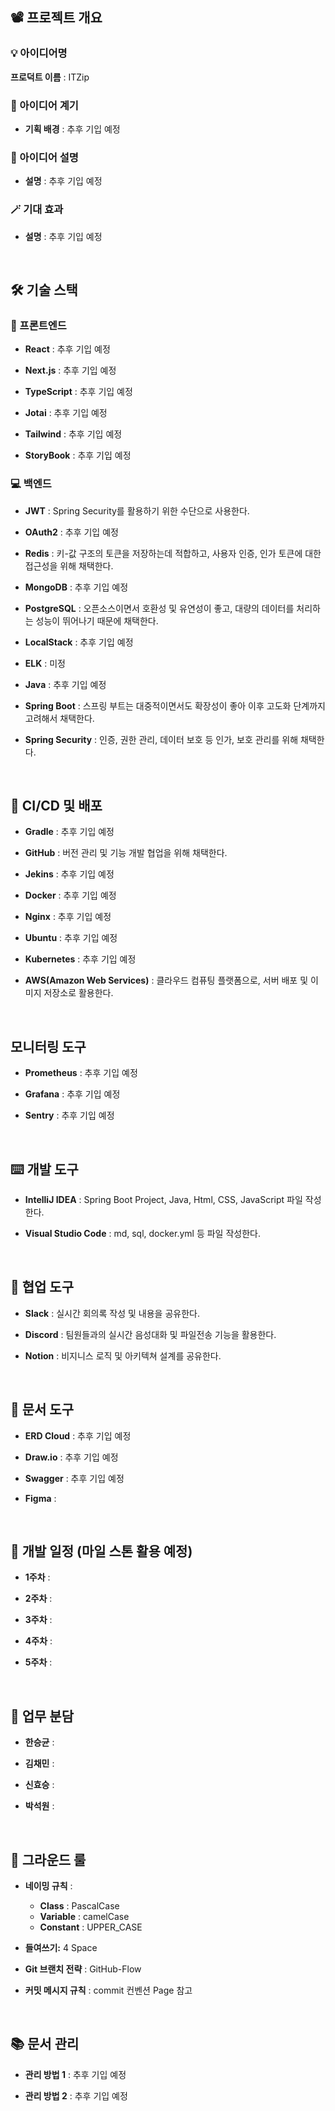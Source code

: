 ## 📽️ 프로젝트 개요

### 💡 아이디어명
**프로덕트 이름** : ITZip

### 📝 아이디어 계기
- **기획 배경** : 추후 기입 예정

### 📄 아이디어 설명
- **설명** : 추후 기입 예정

### 🪄 기대 효과
- **설명** : 추후 기입 예정

<br/>

## 🛠️ 기술 스택

### 🎨 프론트엔드

- **React** : 추후 기입 예정

- **Next.js** :  추후 기입 예정

- **TypeScript** :  추후 기입 예정

- **Jotai** :  추후 기입 예정

- **Tailwind** :  추후 기입 예정

- **StoryBook** :  추후 기입 예정

### 💻 백엔드

- **JWT** : Spring Security를 활용하기 위한 수단으로 사용한다.

- **OAuth2** : 추후 기입 예정

- **Redis** : 키-값 구조의 토큰을 저장하는데 적합하고, 사용자 인증, 인가 토큰에 대한 접근성을 위해 채택한다.

- **MongoDB** : 추후 기입 예정

- **PostgreSQL** : 오픈소스이면서 호환성 및 유연성이 좋고, 대량의 데이터를 처리하는 성능이 뛰어나기 때문에 채택한다.

- **LocalStack** : 추후 기입 예정

- **ELK** : 미정

- **Java** :  추후 기입 예정

- **Spring Boot** : 스프링 부트는 대중적이면서도 확장성이 좋아 이후 고도화 단계까지 고려해서 채택한다.

- **Spring Security** : 인증, 권한 관리, 데이터 보호 등 인가, 보호 관리를 위해 채택한다.

<br/>

## 📲 CI/CD 및 배포

- **Gradle** :  추후 기입 예정

- **GitHub** : 버전 관리 및 기능 개발 협업을 위해 채택한다.

- **Jekins** :  추후 기입 예정

- **Docker** :  추후 기입 예정

- **Nginx** :  추후 기입 예정

- **Ubuntu** :  추후 기입 예정

- **Kubernetes** :  추후 기입 예정

- **AWS(Amazon Web Services)** : 클라우드 컴퓨팅 플랫폼으로, 서버 배포 및 이미지 저장소로 활용한다.

<br/>

## 모니터링 도구

- **Prometheus** :  추후 기입 예정

- **Grafana** :  추후 기입 예정

- **Sentry** :  추후 기입 예정

<br/>

## ⌨️ 개발 도구

- **IntelliJ IDEA** : Spring Boot Project, Java, Html, CSS, JavaScript 파일 작성한다.

- **Visual Studio Code** : md, sql, docker.yml 등 파일 작성한다.

<br/>

## 📮 협업 도구

- **Slack** : 실시간 회의록 작성 및 내용을 공유한다.

- **Discord** : 팀원들과의 실시간 음성대화 및 파일전송 기능을 활용한다.

- **Notion** : 비지니스 로직 및 아키텍쳐 설계를 공유한다.

<br/>

## 📜 문서 도구

- **ERD Cloud** :  추후 기입 예정

- **Draw.io** :  추후 기입 예정

- **Swagger** :  추후 기입 예정

- **Figma** : 

<br/>

## 📅 개발 일정 (마일 스톤 활용 예정)

- **1주차** :

- **2주차** :

- **3주차** :

- **4주차** :

- **5주차** :

<br/>

## 👥 업무 분담

- **한승균** :

- **김채민** :

- **신효승** :

- **박석원** :

<br/>

## 📏 그라운드 룰
- **네이밍 규칙** :
    - **Class** : PascalCase
    - **Variable** : camelCase
    - **Constant** : UPPER_CASE

- **들여쓰기:** 4 Space

- **Git 브랜치 전략** : GitHub-Flow

- **커밋 메시지 규칙** : commit 컨벤션 Page 참고

<br/>

## 📚 문서 관리

- **관리 방법 1** : 추후 기입 예정

- **관리 방법 2** : 추후 기입 예정